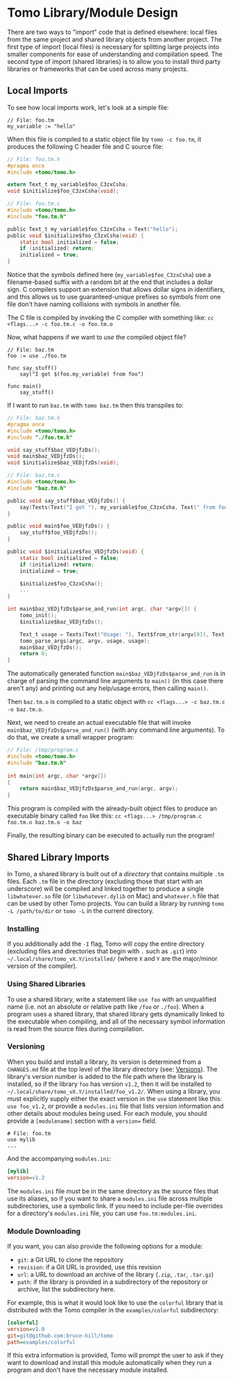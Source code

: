 # Tomo Library/Module Design

There are two ways to "import" code that is defined elsewhere: local files from
the same project and shared library objects from another project. The first
type of import (local files) is necessary for splitting large projects into
smaller components for ease of understanding and compilation speed. The second
type of import (shared libraries) is to allow you to install third party
libraries or frameworks that can be used across many projects.

## Local Imports

To see how local imports work, let's look at a simple file:

```
// File: foo.tm
my_variable := "hello"
```

When this file is compiled to a static object file by `tomo -c foo.tm`, it
produces the following C header file and C source file:

```c
// File: foo.tm.h
#pragma once
#include <tomo/tomo.h>

extern Text_t my_variable$foo_C3zxCsha;
void $initialize$foo_C3zxCsha(void);
```

```c
// File: foo.tm.c
#include <tomo/tomo.h>
#include "foo.tm.h"

public Text_t my_variable$foo_C3zxCsha = Text("hello");
public void $initialize$foo_C3zxCsha(void) {
    static bool initialized = false;
    if (initialized) return;
    initialized = true;
}
```

Notice that the symbols defined here (`my_variable$foo_C3zxCsha`) use a
filename-based suffix with a random bit at the end that includes a dollar sign.
C compilers support an extension that allows dollar signs in identifiers, and
this allows us to use guaranteed-unique prefixes so symbols from one file don't
have naming collisions with symbols in another file.

The C file is compiled by invoking the C compiler with something like: `cc
<flags...> -c foo.tm.c -o foo.tm.o`

Now, what happens if we want to _use_ the compiled object file?

```
// File: baz.tm
foo := use ./foo.tm

func say_stuff()
    say("I got $(foo.my_variable) from foo")

func main()
    say_stuff()
```

If I want to run `baz.tm` with `tomo baz.tm` then this transpiles to:

```c
// File: baz.tm.h
#pragma once
#include <tomo/tomo.h>
#include "./foo.tm.h"

void say_stuff$baz_VEDjfzDs();
void main$baz_VEDjfzDs();
void $initialize$baz_VEDjfzDs(void);
```

```c
// File: baz.tm.c
#include <tomo/tomo.h>
#include "baz.tm.h"

public void say_stuff$baz_VEDjfzDs() {
    say(Texts(Text("I got "), my_variable$foo_C3zxCsha, Text(" from foo")), yes);
}

public void main$foo_VEDjfzDs() {
    say_stuff$foo_VEDjfzDs();
}

public void $initialize$foo_VEDjfzDs(void) {
    static bool initialized = false;
    if (initialized) return;
    initialized = true;

    $initialize$foo_C3zxCsha();
    ...
}

int main$baz_VEDjfzDs$parse_and_run(int argc, char *argv[]) {
    tomo_init();
    $initialize$baz_VEDjfzDs();

    Text_t usage = Texts(Text("Usage: "), Text$from_str(argv[0]), Text(" [--help]"));
    tomo_parse_args(argc, argv, usage, usage);
    main$baz_VEDjfzDs();
    return 0;
}
```

The automatically generated function `main$baz_VEDjfzDs$parse_and_run` is in
charge of parsing the command line arguments to `main()` (in this case there
aren't any) and printing out any help/usage errors, then calling `main()`.

Then `baz.tm.o` is compiled to a static object with `cc <flags...> -c baz.tm.c
-o baz.tm.o`.

Next, we need to create an actual executable file that will invoke
`main$baz_VEDjfzDs$parse_and_run()` (with any command line arguments). To do
that, we create a small wrapper program:

```c
// File: /tmp/program.c
#include <tomo/tomo.h>
#include "baz.tm.h"
 
int main(int argc, char *argv[])
{
    return main$baz_VEDjfzDs$parse_and_run(argc, argv);
}
```

This program is compiled with the already-built object files to produce an
executable binary called `foo` like this: `cc <flags...> /tmp/program.c
foo.tm.o baz.tm.o -o baz`

Finally, the resulting binary can be executed to actually run the program!


## Shared Library Imports

In Tomo, a shared library is built out of a *directory* that contains multiple
`.tm` files. Each `.tm` file in the directory (excluding those that start with
an underscore) will be compiled and linked together to produce a single
`libwhatever.so` file (or `libwhatever.dylib` on Mac) and `whatever.h` file
that can be used by other Tomo projects. You can build a library by running
`tomo -L /path/to/dir` or `tomo -L` in the current directory.

### Installing

If you additionally add the `-I` flag, Tomo will copy the entire directory
(excluding files and directories that begin with `.` such as `.git`) into
`~/.local/share/tomo_vX.Y/installed/` (where `X` and `Y` are the major/minor
version of the compiler).

### Using Shared Libraries

To use a shared library, write a statement like `use foo` with an unqualified
name (i.e. not an absolute or relative path like `/foo` or `./foo`). When a
program uses a shared library, that shared library gets dynamically linked to
the executable when compiling, and all of the necessary symbol information is
read from the source files during compilation.

### Versioning

When you build and install a library, its version is determined from a
`CHANGES.md` file at the top level of the library directory (see:
[Versions](versions.md)). The library's version number is added to the file
path where the library is installed, so if the library `foo` has version
`v1.2`, then it will be installed to
`~/.local/share/tomo_vX.Y/installed/foo_v1.2/`. When using a library, you must
explicitly supply either the exact version in the `use` statement like this:
`use foo_v1.2`, or provide a `modules.ini` file that lists version information
and other details about modules being used. For each module, you should provide
a `[modulename]` section with a `version=` field.

```tomo
# File: foo.tm
use mylib
...
```

And the accompanying `modules.ini`:

```ini
[mylib]
version=v1.2
```

The `modules.ini` file must be in the same directory as the source files that
use its aliases, so if you want to share a `modules.ini` file across multiple
subdirectories, use a symbolic link. If you need to include per-file overrides
for a directory's `modules.ini` file, you can use `foo.tm:modules.ini`.

### Module Downloading

If you want, you can also provide the following options for a module:

- `git`: a Git URL to clone the repository
- `revision`: if a Git URL is provided, use this revision
- `url`: a URL to download an archive of the library (`.zip`, `.tar`, `.tar.gz`)
- `path`: if the library is provided in a subdirectory of the repository or
  archive, list the subdirectory here.

For example, this is what it would look like to use the `colorful` library that
is distributed with the Tomo compiler in the `examples/colorful` subdirectory:

```ini
[colorful]
version=v1.0
git=git@github.com:bruce-hill/tomo
path=examples/colorful
```

If this extra information is provided, Tomo will prompt the user to ask if they
want to download and install this module automatically when they run a program
and don't have the necessary module installed.
